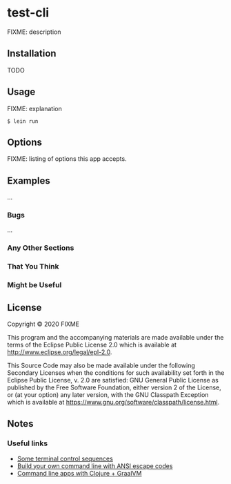 # test-cli

FIXME: description

## Installation

TODO

## Usage

FIXME: explanation

    $ lein run

## Options

FIXME: listing of options this app accepts.

## Examples

...

### Bugs

...

### Any Other Sections
### That You Think
### Might be Useful

## License

Copyright © 2020 FIXME

This program and the accompanying materials are made available under the
terms of the Eclipse Public License 2.0 which is available at
http://www.eclipse.org/legal/epl-2.0.

This Source Code may also be made available under the following Secondary
Licenses when the conditions for such availability set forth in the Eclipse
Public License, v. 2.0 are satisfied: GNU General Public License as published by
the Free Software Foundation, either version 2 of the License, or (at your
option) any later version, with the GNU Classpath Exception which is available
at https://www.gnu.org/software/classpath/license.html.

## Notes

### Useful links
 - [Some terminal control sequences](https://www.student.cs.uwaterloo.ca/~cs452/terminal.html)
 - [Build your own command line with ANSI escape codes](https://www.lihaoyi.com/post/BuildyourownCommandLinewithANSIescapecodes.html#background-colors)
 - [Command line apps with Clojure + GraalVM](https://www.astrecipes.net/blog/2018/07/20/cmd-line-apps-with-clojure-and-graalvm/)
